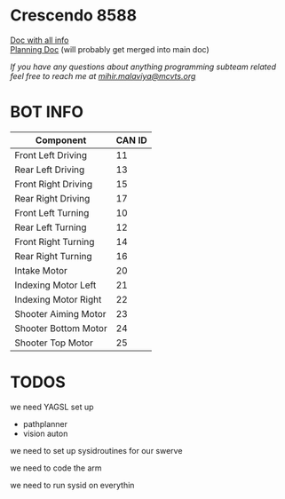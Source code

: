 # Crescendo 8588

[Doc with all info](https://docs.google.com/document/d/1kVM2zx_AzjtKyKTG_mGzInbQ-rBcM5-2JB4lRf7WDtQ/edit)  
[Planning Doc](https://docs.google.com/document/d/1Zz4CwSUwrkcmWaixhhw2TAhLp6Z7IyciOJ-vBNrFHzI/edit) (will probably get merged into main doc) 


*If you have any questions about anything programming subteam related feel free to reach me at mihir.malaviya@mcvts.org* 

# BOT INFO

| Component               | CAN ID |
|-------------------------|--------|
| Front Left Driving      | 11     |
| Rear Left Driving       | 13     |
| Front Right Driving     | 15     |
| Rear Right Driving      | 17     |
| Front Left Turning      | 10     |
| Rear Left Turning       | 12     |
| Front Right Turning     | 14     |
| Rear Right Turning      | 16     |
| Intake Motor            | 20     |
| Indexing Motor Left     | 21     |
| Indexing Motor Right    | 22     |
| Shooter Aiming Motor    | 23     |
| Shooter Bottom Motor    | 24     |
| Shooter Top Motor       | 25     |

# TODOS

we need YAGSL set up
- pathplanner
- vision auton

we need to set up sysidroutines for our swerve

we need to code the arm

we need to run sysid on everythin
